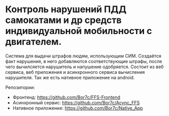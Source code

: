 <h1>Контроль нарушений ПДД самокатами и др средств индивидуальной мобильности с двигателем.</h1>

Система для выдачи штрафов людям, использующим СИМ. Создаётся факт нарушения, в него добавляются соответствующие штрафы, после чего вычилсяется нарушитель и напушение одобряется.
Состоит из веб сервиса, веб приложения и асинхронного сервиса вычисления нарушителя. Так же есть нативное приложение на android.

Репозитории:
- Фронтенд: https://github.com/Bor7c/FFS-Frontend
- Асинхронный сервис: https://github.com/Bor7c/Acync_FFS
- Нативное приложение: https://github.com/Bor7c/Native_App
